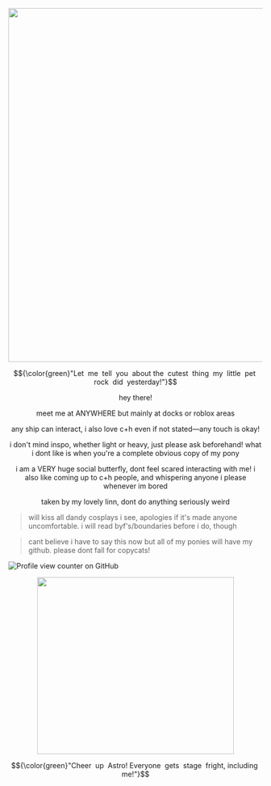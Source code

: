 <p align="center">
  <img width="590" height="700" src="https://github.com/user-attachments/assets/d6c407fd-2199-4d2a-be62-4b16789a034d"
">
</p>

$${\color{green}"Let ‎ me ‎ tell ‎ you ‎ about ‎ the ‎ cutest ‎ thing ‎ my ‎ little ‎ pet ‎ rock ‎ did ‎ yesterday!"}$$

<p align="center"> hey there!

<p align="center"> meet me at ANYWHERE but mainly at docks or roblox areas

<p align="center "> any ship can interact, i also love c+h even if not stated—any touch is okay! 

<p align="center"> i don't mind inspo, whether light or heavy, just please ask beforehand! what i dont like is when you're a complete obvious copy of my pony

<p align="center"> i am a VERY huge social butterfly, dont feel scared interacting with me! i also like coming up to c+h people, and whispering anyone i please whenever im bored

<p align="center"> taken by my lovely linn, dont do anything seriously weird

>will kiss all dandy cosplays i see, apologies if it's made anyone uncomfortable. i will read byf's/boundaries before i do, though

>cant believe i have to say this now but all of my ponies will have my github. please dont fall for copycats!

![Profile view counter on GitHub](https://komarev.com/ghpvc/?username=spring-fever)

<p align="center">
  <img width="390" height="350" src="https://cdn.discordapp.com/attachments/1357628531089084496/1401919971969335316/Untitled_Artwork.png?ex=68920737&is=6890b5b7&hm=fde4e6fc301477a0a8f690ec30c59753a4e23e6004a40b35ea4f791a1409aa59&&">
</p>

$${\color{green}"Cheer ‎ up ‎ Astro!‎  Everyone ‎ gets ‎ stage ‎ fright,‎  including ‎ me!"}$$
